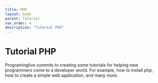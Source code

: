 ```yaml
---
title: PHP
layout: home
parent: Tutorial
nav_order: 4
description: "Tutorial PHP"
---
```


# Tutorial PHP

Programinglive commits to creating some tutorials for helping new programmers come to a developer world. For example, how to install php, how to create a simple web application, and many more.